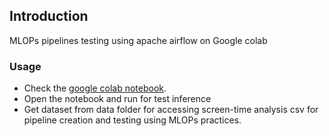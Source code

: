 ## Introduction
MLOPs pipelines testing using apache airflow on Google colab 

### Usage
- Check the [google colab notebook](https://colab.research.google.com/drive/1C54uAv4MUSLHAFFxAeWcOJSIoegfFlcq?usp=sharing).
- Open the notebook and run for test inference
- Get dataset from data folder for accessing screen-time analysis csv for pipeline creation and testing using MLOPs practices.
